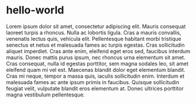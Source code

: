 # hello-world
Lorem ipsum dolor sit amet, consectetur adipiscing elit. Mauris consequat laoreet turpis a rhoncus. Nulla ac lobortis ligula. Cras a mauris convallis, venenatis lectus quis, vehicula elit. Pellentesque habitant morbi tristique senectus et netus et malesuada fames ac turpis egestas. Cras sollicitudin aliquet imperdiet. Cras ante enim, eleifend eget eros sed, faucibus interdum mauris. Donec mattis purus ipsum, nec rhoncus urna elementum sit amet. Cras consequat, nulla id egestas porttitor, sem magna sodales leo, sit amet eleifend quam mi vel est. Maecenas blandit dolor eget elementum blandit. Cras mi neque, tempor a massa quis, iaculis sollicitudin enim. Interdum et malesuada fames ac ante ipsum primis in faucibus. Quisque sollicitudin feugiat velit, vulputate blandit eros elementum at. Donec ultrices porttitor magna vestibulum pellentesque.
